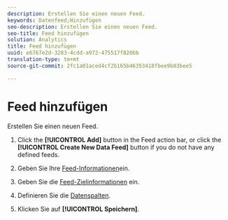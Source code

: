 ```yaml
---
description: Erstellen Sie einen neuen Feed.
keywords: Datenfeed;Hinzufügen
seo-description: Erstellen Sie einen neuen Feed.
seo-title: Feed hinzufügen
solution: Analytics
title: Feed hinzufügen
uuid: e6767e2d-3283-4cdd-a972-475517f820bb
translation-type: tm+mt
source-git-commit: 2fc1a01aced4cf2b165b46353418fbee9b83bee5

---
```



# Feed hinzufügen

Erstellen Sie einen neuen Feed.

1. Click the **[!UICONTROL Add]** button in the Feed action bar, or click the **[!UICONTROL Create New Data Feed]** button if you do not have any defined feeds.
1. Geben Sie Ihre [Feed-Informationen](/help/export/analytics-data-feed/c-data-feed-actions/r-feed-information.md)ein.

1. Geben Sie die [Feed-Zielinformationen](/help/export/analytics-data-feed/c-data-feed-actions/r-feed-destination.md) ein.

1. Definieren Sie die [Datenspalten](/help/export/analytics-data-feed/c-df-contents/r-data-column-definitions.md).

1. Klicken Sie auf **[!UICONTROL Speichern]**.


